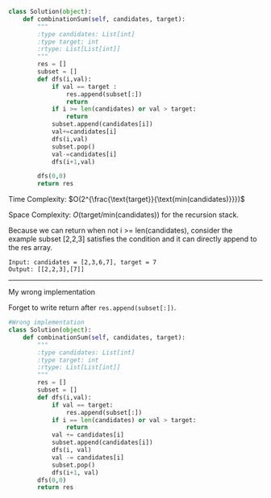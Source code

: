 ```python
class Solution(object):
    def combinationSum(self, candidates, target):
        """
        :type candidates: List[int]
        :type target: int
        :rtype: List[List[int]]
        """
        res = []
        subset = []
        def dfs(i,val):
            if val == target :
                res.append(subset[:])
                return
            if i >= len(candidates) or val > target:
                return 
            subset.append(candidates[i])
            val+=candidates[i]
            dfs(i,val)
            subset.pop()
            val-=candidates[i]
            dfs(i+1,val)

        dfs(0,0)
        return res
```
Time Complexity: $O(2^{\frac{\text{target}}{\text{min(candidates)}}})$

Space Complexity: $O(\text{target} / \text{min(candidates)})$ for the recursion stack.

Because we can return when not i >= len(candidates), consider the example subset [2,2,3] satisfies the condition and it can directly append to the res array.
```
Input: candidates = [2,3,6,7], target = 7
Output: [[2,2,3],[7]]
```
___
My wrong implementation

Forget to write return after `res.append(subset[:])`.
```python
#Wrong implementation
class Solution(object):
    def combinationSum(self, candidates, target):
        """
        :type candidates: List[int]
        :type target: int
        :rtype: List[List[int]]
        """
        res = []
        subset = []
        def dfs(i,val):
            if val == target:
                res.append(subset[:])
            if i == len(candidates) or val > target:
                return
            val += candidates[i]
            subset.append(candidates[i])
            dfs(i, val)
            val -= candidates[i]
            subset.pop()
            dfs(i+1, val)
        dfs(0,0)
        return res
```
